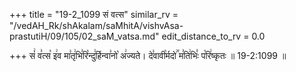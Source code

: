 +++
title = "19-2_1099 सं वत्स"
similar_rv = "/vedAH_Rk/shAkalam/saMhitA/vishvAsa-prastutiH/09/105/02_saM_vatsa.md"
edit_distance_to_rv = 0.0

+++
सं꣢ व꣣त्स꣡ इ꣢व मा꣣तृ꣢भि꣣रि꣡न्दु꣢र्हिन्वा꣣नो꣡ अ꣢ज्यते। दे꣣वावी꣡र्मदो꣢꣯ म꣣ति꣢भिः꣣ प꣡रि꣢ष्कृतः ॥ 19-2:1099 ॥

<div class="js_include " url="/vedAH_Rk/shAkalam/saMhitA/vishvAsa-prastutiH/09/105/02_saM_vatsa.md"  newLevelForH1="2" title="विश्वास-शाकल-प्रस्तुतिः"  > </div>
